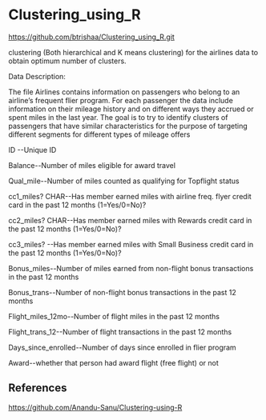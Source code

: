 # Clustering_using_R

https://github.com/btrishaa/Clustering_using_R.git

clustering (Both hierarchical and K means clustering) for the airlines data to obtain optimum number of clusters. 

Data Description:
 
The file Airlines contains information on passengers who belong to an airline’s frequent flier program. For each passenger the data include information on their mileage history and on different ways they accrued or spent miles in the last year. The goal is to try to identify clusters of passengers that have similar characteristics for the purpose of targeting different segments for different types of mileage offers

ID --Unique ID

Balance--Number of miles eligible for award travel

Qual_mile--Number of miles counted as qualifying for Topflight status

cc1_miles?	CHAR--Has member earned miles with airline freq. flyer credit card in the past 12 months (1=Yes/0=No)?

cc2_miles?	CHAR--Has member earned miles with Rewards credit card in the past 12 months (1=Yes/0=No)?

cc3_miles?	--Has member earned miles with Small Business credit card in the past 12 months (1=Yes/0=No)?

Bonus_miles--Number of miles earned from non-flight bonus transactions in the past 12 months

Bonus_trans--Number of non-flight bonus transactions in the past 12 months

Flight_miles_12mo--Number of flight miles in the past 12 months

Flight_trans_12--Number of flight transactions in the past 12 months

Days_since_enrolled--Number of days since enrolled in flier program

Award--whether that person had award flight (free flight) or not

## References
https://github.com/Anandu-Sanu/Clustering-using-R
